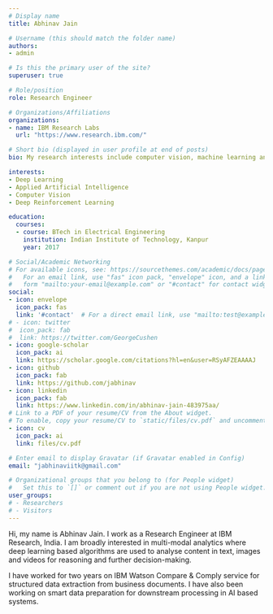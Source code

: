 ```yaml
---
# Display name
title: Abhinav Jain

# Username (this should match the folder name)
authors:
- admin

# Is this the primary user of the site?
superuser: true

# Role/position
role: Research Engineer

# Organizations/Affiliations
organizations:
- name: IBM Research Labs
  url: "https://www.research.ibm.com/"

# Short bio (displayed in user profile at end of posts)
bio: My research interests include computer vision, machine learning and deep reinforcement learning.

interests:
- Deep Learning
- Applied Artificial Intelligence
- Computer Vision
- Deep Reinforcement Learning

education:
  courses:
  - course: BTech in Electrical Engineering
    institution: Indian Institute of Technology, Kanpur
    year: 2017

# Social/Academic Networking
# For available icons, see: https://sourcethemes.com/academic/docs/page-builder/#icons
#   For an email link, use "fas" icon pack, "envelope" icon, and a link in the
#   form "mailto:your-email@example.com" or "#contact" for contact widget.
social:
- icon: envelope
  icon_pack: fas
  link: '#contact'  # For a direct email link, use "mailto:test@example.org".
# - icon: twitter
#  icon_pack: fab
#  link: https://twitter.com/GeorgeCushen
- icon: google-scholar
  icon_pack: ai
  link: https://scholar.google.com/citations?hl=en&user=RSyAFZEAAAAJ
- icon: github
  icon_pack: fab
  link: https://github.com/jabhinav
- icon: linkedin
  icon_pack: fab
  link: https://www.linkedin.com/in/abhinav-jain-483975aa/
# Link to a PDF of your resume/CV from the About widget.
# To enable, copy your resume/CV to `static/files/cv.pdf` and uncomment the lines below.
- icon: cv
  icon_pack: ai
  link: files/cv.pdf

# Enter email to display Gravatar (if Gravatar enabled in Config)
email: "jabhinaviitk@gmail.com"

# Organizational groups that you belong to (for People widget)
#   Set this to `[]` or comment out if you are not using People widget.
user_groups:
# - Researchers
# - Visitors
---
```


Hi, my name is Abhinav Jain. I work as a Research Engineer at IBM Research, India. I am broadly interested in multi-modal analytics where deep learning based algorithms are used to analyse content in text, images and videos for reasoning and further decision-making. 

I have worked for two years on IBM Watson Compare & Comply service for structured data extraction from business documents. I have also been working on smart data preparation for downstream processing in AI based systems.
